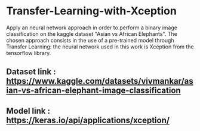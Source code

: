 # Transfer-Learning-with-Xception
Apply an neural network approach in order to perform a binary image classification on the kaggle dataset "Asian vs African Elephants". The chosen approach consists in the use of a pre-trained model through Transfer Learning: the neural network used in this work is Xception from the tensorflow library.

## Dataset link : https://www.kaggle.com/datasets/vivmankar/asian-vs-african-elephant-image-classification 
## Model link : https://keras.io/api/applications/xception/
